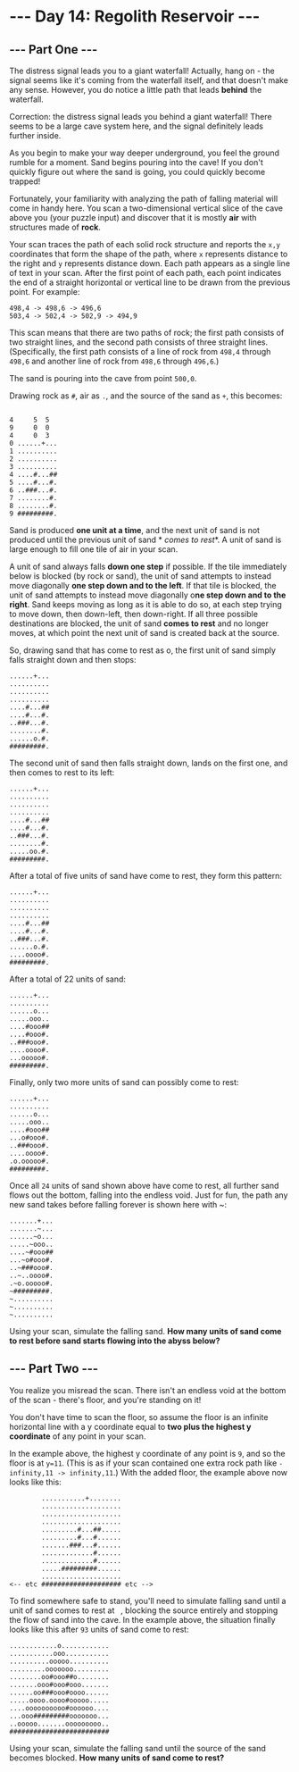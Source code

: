# --- Day 14: Regolith Reservoir ---

## --- Part One ---

The distress signal leads you to a giant waterfall! Actually, hang on - the signal seems like it's coming from the
waterfall itself, and that doesn't make any sense. However, you do notice a little path that leads **behind** the
waterfall.

Correction: the distress signal leads you behind a giant waterfall! There seems to be a large cave system here, and the
signal definitely leads further inside.

As you begin to make your way deeper underground, you feel the ground rumble for a moment. Sand begins pouring into the
cave! If you don't quickly figure out where the sand is going, you could quickly become trapped!

Fortunately, your familiarity with analyzing the path of falling material will come in handy here. You scan a
two-dimensional vertical slice of the cave above you (your puzzle input) and discover that it is mostly **air** with
structures made of **rock**.

Your scan traces the path of each solid rock structure and reports the `x,y` coordinates that form the shape of the
path,
where `x` represents distance to the right and `y` represents distance down. Each path appears as a single line of text
in
your scan. After the first point of each path, each point indicates the end of a straight horizontal or vertical line to
be drawn from the previous point. For example:

```
498,4 -> 498,6 -> 496,6
503,4 -> 502,4 -> 502,9 -> 494,9
```

This scan means that there are two paths of rock; the first path consists of two straight lines, and the second path
consists of three straight lines. (Specifically, the first path consists of a line of rock from `498,4` through `498,6`
and
another line of rock from `498,6` through `496,6`.)

The sand is pouring into the cave from point `500,0`.

Drawing rock as `#`, air as `.`, and the source of the sand as `+`, this becomes:

```

4     5  5
9     0  0
4     0  3
0 ......+...
1 ..........
2 ..........
3 ..........
4 ....#...##
5 ....#...#.
6 ..###...#.
7 ........#.
8 ........#.
9 #########.
```

Sand is produced **one unit at a time**, and the next unit of sand is not produced until the previous unit of sand *
*comes to rest**. A unit of sand is large enough to fill one tile of air in your scan.

A unit of sand always falls **down one step** if possible. If the tile immediately below is blocked (by rock or sand),
the unit of sand attempts to instead move diagonally **one step down and to the left**. If that tile is blocked, the
unit of sand attempts to instead move diagonally o**ne step down and to the right**. Sand keeps moving as long as it is
able to do so, at each step trying to move down, then down-left, then down-right. If all three possible destinations are
blocked, the unit of sand **comes to rest** and no longer moves, at which point the next unit of sand is created back at
the source.

So, drawing sand that has come to rest as o, the first unit of sand simply falls straight down and then stops:

```
......+...
..........
..........
..........
....#...##
....#...#.
..###...#.
........#.
......o.#.
#########.
```

The second unit of sand then falls straight down, lands on the first one, and then comes to rest to its left:

```
......+...
..........
..........
..........
....#...##
....#...#.
..###...#.
........#.
.....oo.#.
#########.
```

After a total of five units of sand have come to rest, they form this pattern:

```
......+...
..........
..........
..........
....#...##
....#...#.
..###...#.
......o.#.
....oooo#.
#########.
```

After a total of 22 units of sand:

```
......+...
..........
......o...
.....ooo..
....#ooo##
....#ooo#.
..###ooo#.
....oooo#.
...ooooo#.
#########.
```

Finally, only two more units of sand can possibly come to rest:

```
......+...
..........
......o...
.....ooo..
....#ooo##
...o#ooo#.
..###ooo#.
....oooo#.
.o.ooooo#.
#########.
```

Once all `24` units of sand shown above have come to rest, all further sand flows out the bottom, falling into the
endless
void. Just for fun, the path any new sand takes before falling forever is shown here with ~:

```
.......+...
.......~...
......~o...
.....~ooo..
....~#ooo##
...~o#ooo#.
..~###ooo#.
..~..oooo#.
.~o.ooooo#.
~#########.
~..........
~..........
~..........
```

Using your scan, simulate the falling sand. **How many units of sand come to rest before sand starts flowing into the
abyss below?**

## --- Part Two ---

You realize you misread the scan. There isn't an endless void at the bottom of the scan - there's floor, and you're
standing on it!

You don't have time to scan the floor, so assume the floor is an infinite horizontal line with a y coordinate equal to
**two plus the highest y coordinate** of any point in your scan.

In the example above, the highest y coordinate of any point is `9`, and so the floor is at `y=11`. (This is as if your
scan contained one extra rock path like `-infinity,11 -> infinity,11`.) With the added floor, the example above now
looks like this:

```
        ...........+........
        ....................
        ....................
        ....................
        .........#...##.....
        .........#...#......
        .......###...#......
        .............#......
        .............#......
        .....#########......
        ....................
<-- etc #################### etc -->
```

To find somewhere safe to stand, you'll need to simulate falling sand until a unit of sand comes to rest at ` `,
blocking the source entirely and stopping the flow of sand into the cave. In the example above, the situation finally
looks like this after `93` units of sand come to rest:

```
............o............
...........ooo...........
..........ooooo..........
.........ooooooo.........
........oo#ooo##o........
.......ooo#ooo#ooo.......
......oo###ooo#oooo......
.....oooo.oooo#ooooo.....
....oooooooooo#oooooo....
...ooo#########ooooooo...
..ooooo.......ooooooooo..
#########################
```

Using your scan, simulate the falling sand until the source of the sand becomes blocked. **How many units of sand come
to rest?**